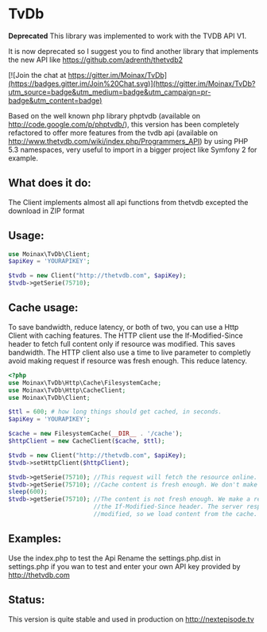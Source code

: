 TvDb
====

**Deprecated** This library was implemented to work with the TVDB API V1. 

It is now deprecated so I suggest you to find another library that implements the new API like https://github.com/adrenth/thetvdb2

[![Join the chat at https://gitter.im/Moinax/TvDb](https://badges.gitter.im/Join%20Chat.svg)](https://gitter.im/Moinax/TvDb?utm_source=badge&utm_medium=badge&utm_campaign=pr-badge&utm_content=badge)

Based on the well known php library phptvdb (available on http://code.google.com/p/phptvdb/), this version
has been completely refactored to offer more features from the tvdb api (available on http://www.thetvdb.com/wiki/index.php/Programmers_API)
by using PHP 5.3 namespaces, very useful to import in a bigger project like Symfony 2 for example.

What does it do:
----------------

The Client implements almost all api functions from thetvdb excepted the download in ZIP format

Usage:
------

```php
use Moinax\TvDb\Client;
$apiKey = 'YOURAPIKEY';

$tvdb = new Client("http://thetvdb.com", $apiKey);
$tvdb->getSerie(75710);
```

Cache usage:
------------

To save bandwidth, reduce latency, or both of two, you can use a Http Client with caching features.
The HTTP client use the If-Modified-Since header to fetch full content only if resource was modified. This saves bandwidth.
The HTTP client also use a time to live parameter to completly avoid making request if resource was fresh enough. This reduce latency.

```php
<?php
use Moinax\TvDb\Http\Cache\FilesystemCache;
use Moinax\TvDb\Http\CacheClient;
use Moinax\TvDb\Client;

$ttl = 600; # how long things should get cached, in seconds.
$apiKey = 'YOURAPIKEY';

$cache = new FilesystemCache(__DIR__ . '/cache');
$httpClient = new CacheClient($cache, $ttl);

$tvdb = new Client("http://thetvdb.com", $apiKey);
$tvdb->setHttpClient($httpClient);

$tvdb->getSerie(75710); //This request will fetch the resource online.
$tvdb->getSerie(75710); //Cache content is fresh enough. We don't make any request.
sleep(600);
$tvdb->getSerie(75710); //The content is not fresh enough. We make a request with
                        //the If-Modified-Since header. The server respond 304 Not
                        //modified, so we load content from the cache.
```


Examples:
---------

Use the index.php to test the Api
Rename the settings.php.dist in settings.php if you wan to test and enter your own API key provided by http://thetvdb.com

Status:
-------
This version is quite stable and used in production on http://nextepisode.tv
